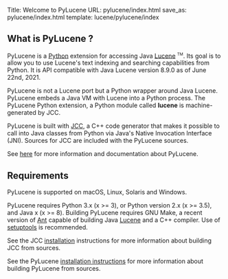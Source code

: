 Title: Welcome to PyLucene
URL: pylucene/index.html
save_as: pylucene/index.html
template: lucene/pylucene/index

## What is PyLucene ?

PyLucene is a [Python](https://www.python.org) extension for accessing Java
[Lucene](https://lucene.apache.org/java/)
<span style="vertical-align: super; font-size: xx-small">TM</span>. Its goal
is to allow you to use Lucene's text indexing and searching capabilities from
Python. It is API compatible with Java Lucene version 8.9.0 as of June 22nd,
2021.

PyLucene is not a Lucene port but a Python wrapper around Java Lucene. PyLucene
embeds a Java VM with Lucene into a Python process. The PyLucene Python extension,
a Python module called **lucene** is machine-generated by JCC.

PyLucene is built with [JCC](jcc/index.html), a C++ code generator that makes it
possible to call into Java classes from Python via Java's Native Invocation
Interface (JNI). Sources for JCC are included with the PyLucene sources.

See [here](features.html) for more information and documentation about PyLucene.

## Requirements

PyLucene is supported on macOS, Linux, Solaris and Windows.

PyLucene requires Python 3.x (x >= 3), or Python version 2.x (x >= 3.5), and
Java x (x >= 8). Building PyLucene requires GNU Make, a recent version of
[Ant](https://ant.apache.org) capable of building Java
[Lucene](https://lucene.apache.org/java/) and a C++ compiler. Use of
[setuptools](https://pypi.python.org/pypi/setuptools) is recommended.

See the JCC [installation](jcc/install.html) instructions for more information
about building JCC from sources.

See the PyLucene [installation instructions](install.html) for more information
about building PyLucene from sources.
